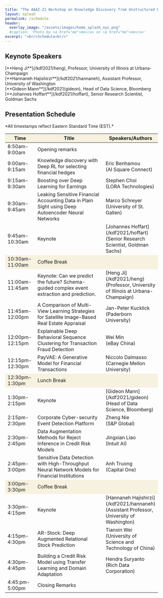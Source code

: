```yaml
---
title: "The AAAI-21 Workshop on Knowledge Discovery from Unstructured Data in Financial Services"
layout: splash
permalink: /schedule
header:
  overlay_image: "/assets/images/home_splash_nyc.png"
  #caption: 'Photo by <a href="me">me</a> on <a href="me">me</a>'
excerpt: "<br/>Schedule<br/>"
---
```



<h2>Keynote Speakers</h2>
[**Heng Ji**](/kdf2021/heng), Professor, University of Illinois at Urbana-Champaign<br>
[**Hannaneh Hajishirzi**](/kdf2021/hannaneh), Assistant Professor, University of Washington<br>
[**Gideon Mann**](/kdf2021/gideon), Head of Data Science, Bloomberg<br>
[**Johannes Hoffart**](/kdf2021/hoffart), Senior Research Scientist, Goldman Sachs<br>
<h2>Presentation Schedule</h2>
*All timestamps reflect Eastern Standard Time (EST).*
<center>
<table>
	<colgroup>
    	<col width="20%">
    	<col width="60%">
    	<col width="20%">
	</colgroup>
<thead>
	<tr bgcolor="#f7f1df">
        <th markdown="span">Time</th>
        <th markdown="span">Title</th>
        <th markdown="span">Speakers/Authors</th>
    </tr>
</thead>
<tbody>
    <tr>
        <td markdown="span">8:50am-9:00am</td>
        <td markdown="span">Opening remarks</td>
        <td markdown="span">&nbsp;</td>
    </tr>
    <tr>
        <td markdown="span">9:00am-9:15am</td>
        <td markdown="span">Knowledge discovery with Deep RL for selecting financial hedges</td>
        <td markdown="span">Eric Benhamou<br/>(AI Square Connect)</td>
    </tr> 
    <tr>
        <td markdown="span">9:15am-9:30am</td>
        <td markdown="span">Boosting over Deep Learning for Earnings</td>
        <td markdown="span">Stephen Choi<br/>(LORA Technologies)</td>
    </tr>   
    <tr>
        <td markdown="span">9:30am-9:45am</td>
        <td markdown="span">Leaking Sensitive Financial Accounting Data in Plain Sight using Deep Autoencoder Neural Networks</td>
        <td markdown="span">Marco Schreyer<br/>(University of St. Gallen)</td>
    </tr> 
    <tr>
        <td markdown="span">9:45am-10:30am</td>
        <td markdown="span">Keynote</td>
        <td markdown="span">[Johannes Hoffart](/kdf2021/hoffart)<br/>(Senior Research Scientist, Goldman Sachs)</td>
    </tr> 
    <tr bgcolor="#f7f1df">
        <td markdown="span">10:30am-11:00am</td>
        <td markdown="span">Coffee Break</td>
        <td markdown="span">&nbsp;</td>
    </tr> 
    <tr>
        <td markdown="span">11:00am-11:45am</td>
        <td markdown="span">Keynote: Can we predict the future? Schema-guided complex event extraction and prediction.</td>
        <td markdown="span">[Heng Ji](/kdf2021/heng)<br/>(Professor, University of Illinois at Urbana-Champaign)</td>
    </tr> 
    <tr>
        <td markdown="span">11:45am-12:00pm</td>
        <td markdown="span">A Comparison of Multi-View Learning Strategies for Satellite Image-Based Real Estate Appraisal</td>
        <td markdown="span">Jan-Peter Kucklick<br/>(Paderborn University)</td>
    </tr>
    <tr>
        <td markdown="span">12:00pm-12:15pm</td>
        <td markdown="span">Explainable Deep Behavioral Sequence Clustering for Transaction Fraud Detection</td>
        <td markdown="span">Wei Min<br/>(eBay China)</td>
    </tr> 
    <tr>
        <td markdown="span">12:15pm-12:30pm</td>
        <td markdown="span">PayVAE: A Generative Model for Financial Transactions</td>
        <td markdown="span">Niccolo Dalmasso<br/>(Carnegie Mellon University)</td>
    </tr> 
    <tr bgcolor="#f7f1df">
        <td markdown="span">12:30pm-1:30pm</td>
        <td markdown="span">Lunch Break</td>
        <td markdown="span">&nbsp;</td>
    </tr>  
    <tr>
        <td markdown="span">1:30pm-2:15pm</td>
        <td markdown="span">Keynote</td>
        <td markdown="span">[Gideon Mann](/kdf2021/gideon)<br/>(Head of Data Science, Bloomberg)</td>
    </tr>  
    <tr>
        <td markdown="span">2:15pm-2:30pm</td>
        <td markdown="span">Corporate Cyber-security Event Detection Platform</td>
        <td markdown="span">Zheng Nie<br/>(S&P Global)</td>
    </tr> 
    <tr>
        <td markdown="span">2:30pm-2:45pm</td>
        <td markdown="span">Data Augmentation Methods for Reject Inference in Credit Risk Models</td>
        <td markdown="span">Jingxian Liao<br/>(Intuit AI)</td>
    </tr> 
    <tr>
        <td markdown="span">2:45pm-3:00pm</td>
        <td markdown="span">Sensitive Data Detection with High-Throughput Neural Network Models for Financial Institutions</td>
        <td markdown="span">Anh Truong<br/>(Capital One)</td>
    </tr>  
    <tr bgcolor="#f7f1df">
        <td markdown="span">3:00pm-3:30pm</td>
        <td markdown="span">Coffee Break</td>
        <td markdown="span">&nbsp;</td>
    </tr> 
    <tr>
        <td markdown="span">3:30pm-4:15pm</td>
        <td markdown="span">Keynote</td>
        <td markdown="span">[Hannaneh Hajishirzi](/kdf2021/hannaneh)<br/>(Assistant Professor, University of Washington)</td>
    </tr>
    <tr>
        <td markdown="span">4:15pm-4:30pm</td>
        <td markdown="span">AR-Stock: Deep Augmented Relational Stock Prediction</td>
        <td markdown="span">Tianxin Wei<br/>(University of Science and Technology of China)</td>
    </tr> 
    <tr>
        <td markdown="span">4:30pm-4:45pm</td>
        <td markdown="span">Building a Credit Risk Model using Transfer Learning and Domain Adaptation</td>
        <td markdown="span">Hendra Suryanto<br/>(Rich Data Corporation)</td>
    </tr>  
    <tr>
        <td markdown="span">4:45:pm-5:00pm</td>
        <td markdown="span">Closing Remarks</td>
        <td markdown="span">&nbsp;</td>
    </tr>       
</tbody>
</table>
</center>

